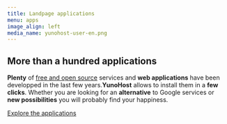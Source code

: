 ```yaml
---
title: Landpage applications
menu: apps
image_align: left
media_name: yunohost-user-en.png
---
```


## More than a hundred applications

**Plenty** of [free and open source](https://en.wikipedia.org/wiki/Free_software) services and **web applications** have been developped in the last few years.**YunoHost** allows to install them in a **few clicks**. Whether you are looking for an **alternative** to Google services or **new possibilities** you will probably find your happiness.

[Explore the applications](https://yunohost.org/#/apps_en?classes=btn,btn-primary,btn-lg)